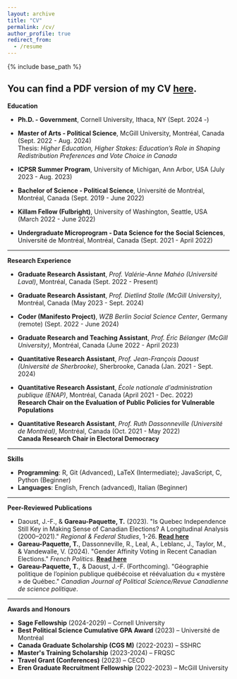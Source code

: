 ```yaml
---
layout: archive
title: "CV"
permalink: /cv/
author_profile: true
redirect_from:
  - /resume
---
```


{% include base_path %}


You can find a PDF version of my CV [here](http://thomasgp.com/files/GareauPaquette_CV_10052024.pdf).
---

**Education**  
* **Ph.D. - Government**, Cornell University, Ithaca, NY (Sept. 2024 -)  

* **Master of Arts - Political Science**, McGill University, Montréal, Canada (Sept. 2022 - Aug. 2024)  
  Thesis: *Higher Education, Higher Stakes: Education’s Role in Shaping Redistribution Preferences and Vote Choice in Canada*

* **ICPSR Summer Program**, University of Michigan, Ann Arbor, USA (July 2023 - Aug. 2023)  

* **Bachelor of Science - Political Science**, Université de Montréal, Montréal, Canada (Sept. 2019 - June 2022)  

* **Killam Fellow (Fulbright)**, University of Washington, Seattle, USA (March 2022 - June 2022)  

* **Undergraduate Microprogram - Data Science for the Social Sciences**, Université de Montréal, Montréal, Canada (Sept. 2021 - April 2022)  

---

**Research Experience**  

* **Graduate Research Assistant**, *Prof. Valérie-Anne Mahéo (Université Laval)*, Montréal, Canada (Sept. 2022 - Present)  

* **Graduate Research Assistant**, *Prof. Dietlind Stolle (McGill University)*, Montréal, Canada (May 2023 - Sept. 2024)  

* **Coder (Manifesto Project)**, *WZB Berlin Social Science Center*, Germany (remote) (Sept. 2022 - June 2024)  

* **Graduate Research and Teaching Assistant**, *Prof. Éric Bélanger (McGill University)*, Montréal, Canada (June 2022 - April 2023)  

* **Quantitative Research Assistant**, *Prof. Jean-François Daoust (Université de Sherbrooke)*, Sherbrooke, Canada (Jan. 2021 - Sept. 2024) 

* **Quantitative Research Assistant**, *École nationale d'administration publique (ENAP)*, Montréal, Canada (April 2021 - Dec. 2022)  
  **Research Chair on the Evaluation of Public Policies for Vulnerable Populations**  

* **Quantitative Research Assistant**, *Prof. Ruth Dassonneville (Université de Montréal)*, Montréal, Canada (Oct. 2021 - May 2022)  
  **Canada Research Chair in Electoral Democracy**  

---

**Skills**  
* **Programming**: R, Git (Advanced), LaTeX (Intermediate); JavaScript, C, Python (Beginner)  
* **Languages**: English, French (advanced), Italian (Beginner)

---

**Peer-Reviewed Publications**  
* Daoust, J.-F., & **Gareau-Paquette, T.** (2023). "Is Quebec Independence Still Key in Making Sense of Canadian Elections? A Longitudinal Analysis (2000–2021)." *Regional & Federal Studies*, 1-26. <a href="https://www.tandfonline.com/doi/full/10.1080/13597566.2023.2233422" target="_blank" style="font-weight: bold;">Read here</a>  
* **Gareau-Paquette, T.**, Dassonneville, R., Leal, A., Leblanc, J., Taylor, M., & Vandewalle, V. (2024). "Gender Affinity Voting in Recent Canadian Elections." *French Politics*. <a href="https://doi.org/10.1057/s41253-024-00236-5" target="_blank" style="font-weight: bold;">Read here</a>  
* **Gareau-Paquette, T.**, & Daoust, J.-F. (Forthcoming). "Géographie politique de l’opinion publique québécoise et réévaluation du « mystère » de Québec." *Canadian Journal of Political Science/Revue Canadienne de science politique*.  

---

**Awards and Honours** 
* **Sage Fellowship** (2024-2029) – Cornell University
* **Best Political Science Cumulative GPA Award** (2023) – Université de Montréal  
* **Canada Graduate Scholarship (CGS M)** (2022-2023) – SSHRC  
* **Master's Training Scholarship** (2023-2024) – FRQSC  
* **Travel Grant (Conferences)** (2023) – CECD  
* **Eren Graduate Recruitment Fellowship** (2022-2023) – McGill University  

